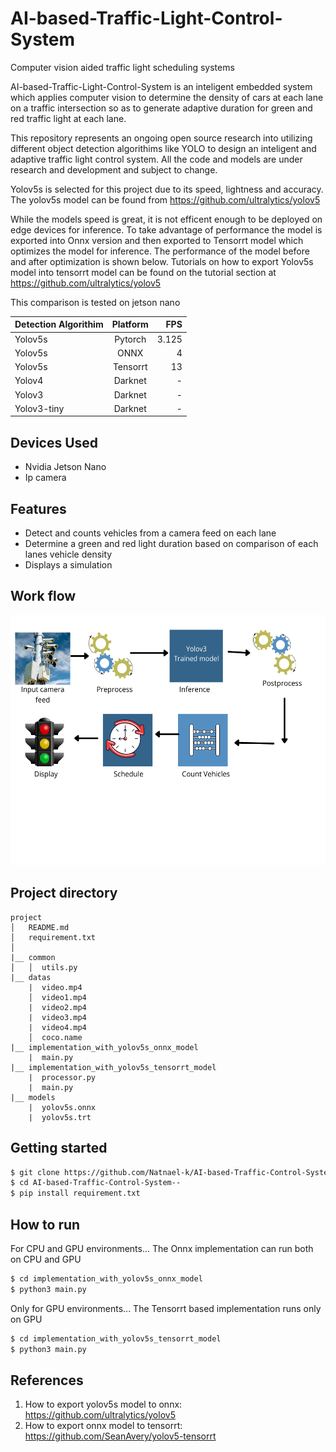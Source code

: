 # AI-based-Traffic-Light-Control-System
Computer vision aided traffic light scheduling systems



AI-based-Traffic-Light-Control-System is an inteligent embedded system which applies computer vision to determine the density of cars at each lane on a traffic intersection so as to generate adaptive duration for green and red traffic light at each lane. 

This repository represents an ongoing open source research into utilizing different object detection algorithims like YOLO  to design an inteligent and adaptive  traffic light control system. All the code and models are under research and development and subject to change.




Yolov5s is selected for this project due to its speed, lightness and accuracy. The yolov5s model can be found from https://github.com/ultralytics/yolov5 

While the models speed is great, it is not efficent enough to be deployed on edge devices for inference. To take advantage of performance the model is exported into Onnx version and then exported to Tensorrt model which optimizes the model for inference. The performance of the model before and after optimization is shown below. Tutorials on how to export Yolov5s model into tensorrt model can be found on the tutorial section at https://github.com/ultralytics/yolov5




This  comparison is tested on jetson nano

| Detection Algorithim     | Platform | FPS    |
| :---        |    :----:   |          ---: |
| Yolov5s      | Pytorch       |3.125   |
| Yolov5s    | ONNX        | 4    |
| Yolov5s    | Tensorrt        | 13    |
| Yolov4      | Darknet       | -   |
| Yolov3    | Darknet        | -     |
| Yolov3-tiny    | Darknet        |  -      |



## Devices Used

- Nvidia Jetson Nano
- Ip camera


## Features

- Detect and counts vehicles from a camera feed on each lane
- Determine a green and red light duration based on comparison of each lanes vehicle density
- Displays a simulation


## Work flow


<p float="left">
  <img src="/screenshots/workfow.png" width="600" height=400 />

  

</p>



## Project directory
```
project
│   README.md
│   requirement.txt    
│
|__ common
│   │  utils.py
|__ datas
    |  video.mp4
    │  video1.mp4
    |  video2.mp4
    |  video3.mp4
    |  video4.mp4
    │  coco.name
|__ implementation_with_yolov5s_onnx_model
    |  main.py
|__ implementation_with_yolov5s_tensorrt_model
    |  processor.py
    |  main.py
|__ models
    |  yolov5s.onnx
    |  yolov5s.trt
```


## Getting started
```sh
$ git clone https://github.com/Natnael-k/AI-based-Traffic-Control-System--.git
$ cd AI-based-Traffic-Control-System--
$ pip install requirement.txt
```

## How to run

For CPU and GPU environments...
The Onnx implementation can run both on CPU and GPU
```sh
$ cd implementation_with_yolov5s_onnx_model
$ python3 main.py
```

Only for GPU environments...
The Tensorrt based implementation runs only on GPU
```sh
$ cd implementation_with_yolov5s_tensorrt_model
$ python3 main.py
```




## References
 1. How to export yolov5s model to onnx:
   https://github.com/ultralytics/yolov5
 2.  How to export onnx model to tensorrt:
   https://github.com/SeanAvery/yolov5-tensorrt
    
